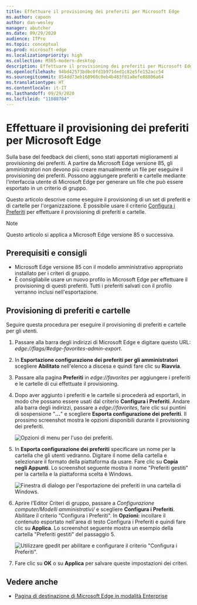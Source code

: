 ```yaml
---
title: Effettuare il provisioning dei preferiti per Microsoft Edge
ms.author: capoon
author: dan-wesley
manager: abutcher
ms.date: 09/29/2020
audience: ITPro
ms.topic: conceptual
ms.prod: microsoft-edge
ms.localizationpriority: high
ms.collection: M365-modern-desktop
description: Effettuare il provisioning dei preferiti per Microsoft Edge
ms.openlocfilehash: 94bd42573bdbc0fd1b971ded1c82e5fe152acc54
ms.sourcegitcommit: 854dd73eb168960c0eb4b483f81a8efe88806a64
ms.translationtype: HT
ms.contentlocale: it-IT
ms.lasthandoff: 09/29/2020
ms.locfileid: "11088704"
---
```

# Effettuare il provisioning dei preferiti per Microsoft Edge

Sulla base del feedback dei clienti, sono stati apportati miglioramenti al provisioning dei preferiti. A partire da Microsoft Edge versione 85, gli amministratori non devono più creare manualmente un file per eseguire il provisioning dei preferiti. Possono aggiungere preferiti e cartelle mediante l'interfaccia utente di Microsoft Edge per generare un file che può essere esportato in un criterio di gruppo.

Questo articolo descrive come eseguire il provisioning di un set di preferiti e di cartelle per l'organizzazione. È possibile usare il criterio [Configura i Preferiti](https://docs.microsoft.com//DeployEdge/microsoft-edge-policies#configure-favorites) per effettuare il provisioning di preferiti e cartelle.

> [!NOTE]
> Questo articolo si applica a Microsoft Edge versione 85 o successiva.

## Prerequisiti e consigli

- Microsoft Edge versione 85 con il modello amministrativo appropriato installato per i criteri di gruppo.
- È consigliabile usare un nuovo profilo in Microsoft Edge per effettuare il provisioning di questi preferiti. Tutti i preferiti salvati con il profilo verranno inclusi nell'esportazione.  

## Provisioning di preferiti e cartelle

Seguire questa procedura per eseguire il provisioning di preferiti e cartelle per gli utenti.

1. Passare alla barra degli indirizzi di Microsoft Edge e digitare questo URL: *edge://flags/#edge-favorites-admin-export*.
2. In **Esportazione configurazione dei preferiti per gli amministratori** scegliere **Abilitato** nell'elenco a discesa e quindi fare clic su **Riavvia**.

3. Passare alla pagina **Preferiti** in *edge://favorites* per aggiungere i preferiti e le cartelle di cui effettuate il provisioning.

<!--
4. On the **Favorites bar**, click **Add folder**. The folder structure of favorites that are set in the profile you're using will be reflected in the folder you provision for your users. The next screenshot shows "Managed favorites", the folder we'll use to provision favorites.

   ![Add a folder](media/edge-learnmore-provision-favorites/provision-favorites-add-folder.png)

   > [!TIP]
   > Add existing folders that contain favorites you want to provision for your users.

5. Select "Managed favorites" and then click **Add favorite**. The next screenshot shows the favorite we've added.

   ![Add a favorite](media/edge-learnmore-provision-favorites/provision-favorites-add-favorite.png)-->

4. Dopo aver aggiunto i preferiti e le cartelle si procederà ad esportarli, in modo che possano essere usati dal criterio **Configura i Preferiti**. Andare alla barra degli indirizzi, passare a *edge://favorites*, fare clic sui puntini di sospensione "**…**" e scegliere **Esporta configurazione dei preferiti**. Il prossimo screenshot mostra le opzioni disponibili durante il provisioning dei preferiti.

   ![Opzioni di menu per l'uso dei preferiti.](media/edge-learnmore-provision-favorites/provision-favorites-menu-options.png)

5. In **Esporta configurazione dei preferiti** specificare un nome per la cartella che gli utenti vedranno. Digitare il nome della cartella e selezionare il formato della piattaforma da usare. Fare clic su **Copia negli Appunti**. Lo screenshot seguente mostra il nome "Preferiti gestiti" per la cartella e la piattaforma scelta è Windows.

   ![Finestra di dialogo per l'esportazione dei preferiti in una cartella di Windows.](media/edge-learnmore-provision-favorites/provision-favorites-export.png)

6. Aprire l'Editor Criteri di gruppo, passare a *Configurazione computer/Modelli amministrativi/* e scegliere **Configura i Preferiti**. Abilitare il criterio "Configura i Preferiti". In **Opzioni:** incollare il contenuto esportato nell'area di testo Configura i Preferiti e quindi fare clic su **Applica**. Lo screenshot seguente mostra un esempio della cartella "Preferiti gestiti" del passaggio 5.

   ![Utilizzare gpedit per abilitare e configurare il criterio "Configura i Preferiti".](media/edge-learnmore-provision-favorites/provision-favorites-gpedit.png)

7. Fare clic su **OK** o su **Applica** per salvare queste impostazioni dei criteri.

## Vedere anche

- [Pagina di destinazione di Microsoft Edge in modalità Enterprise](https://aka.ms/EdgeEnterprise)